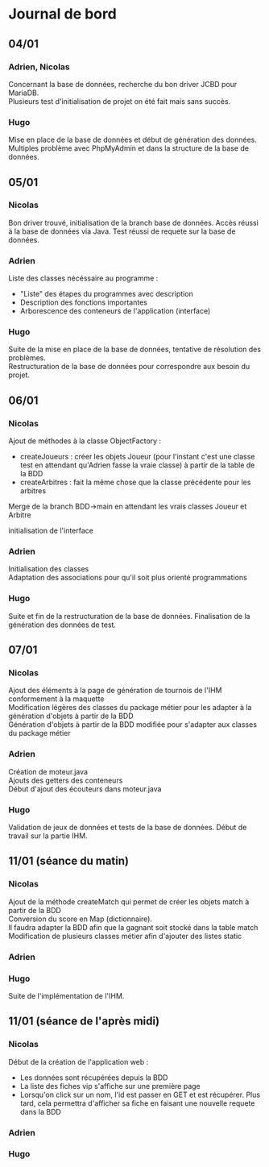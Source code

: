 # Journal de bord

## 04/01
### Adrien, Nicolas  

Concernant la base de données, recherche du bon driver JCBD pour MariaDB.  
Plusieurs test d'initialisation de projet on été fait mais sans succès.  

### Hugo  

Mise en place de la base de données et début de génération des données. Multiples problème avec PhpMyAdmin et dans la structure de la base de données.  

## 05/01
### Nicolas  

Bon driver trouvé, initialisation de la branch base de données. Accès réussi à la base de données via Java. Test réussi de requete sur la base de données.  

### Adrien  

Liste des classes nécéssaire au programme :  
- "Liste" des étapes du programmes avec description  
- Description des fonctions importantes  
- Arborescence des conteneurs de l'application (interface)  

### Hugo   

Suite de la mise en place de la base de données, tentative de résolution des problèmes.  
Restructuration de la base de données pour correspondre aux besoin du projet.  

## 06/01
### Nicolas  

Ajout de méthodes à la classe ObjectFactory :
- createJoueurs : créer les objets Joueur (pour l'instant c'est une classe test en attendant qu'Adrien fasse la vraie classe) à partir de la table de la BDD
- createArbitres : fait la même chose que la classe précédente pour les arbitres

Merge de la branch BDD->main en attendant les vrais classes Joueur et Arbitre

initialisation de l'interface

### Adrien  

Initialisation des classes  
Adaptation des associations pour qu'il soit plus orienté programmations


### Hugo   

Suite et fin de la restructuration de la base de données. Finalisation de la génération des données de test.  

## 07/01
### Nicolas

Ajout des éléments à la page de génération de tournois de l'IHM conformement à la maquette  
Modification légères des classes du package métier pour les adapter à la génération d'objets à partir de la BDD  
Génération d'objets à partir de la BDD modifiée pour s'adapter aux classes du package métier  

### Adrien  
Création de moteur.java  
Ajouts des getters des conteneurs  
Début d'ajout des écouteurs dans moteur.java  

### Hugo

Validation de jeux de données et tests de la base de données.
Début de travail sur la partie IHM.

## 11/01 (séance du matin)
### Nicolas

Ajout de la méthode createMatch qui permet de créer les objets match à partir de la BDD  
Conversion du score en Map (dictionnaire).   
Il faudra  adapter la BDD afin que la gagnant soit stocké dans la table match   
Modification de plusieurs classes métier afin d'ajouter des listes static

### Adrien  

### Hugo  
Suite de l'implémentation de l'IHM.

## 11/01 (séance de l'après midi)
### Nicolas

Début de la création de l'application web :   
- Les données sont récupérées depuis la BDD  
- La liste des fiches vip s'affiche sur une première page  
- Lorsqu'on click sur un nom, l'id est passer en GET et est récupérer. Plus tard, cela permettra d'afficher sa fiche en faisant une nouvelle requete dans la BDD  

### Adrien  

### Hugo  



